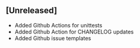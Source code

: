 ## [Unreleased]
 - Added Github Actions for unittests
 - Added Github Action for CHANGELOG updates
 - Added Github issue templates